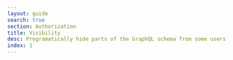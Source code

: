 ```yaml
---
layout: guide
search: true
section: Authorization
title: Visibility
desc: Programatically hide parts of the GraphQL schema from some users.
index: 1
---
```

